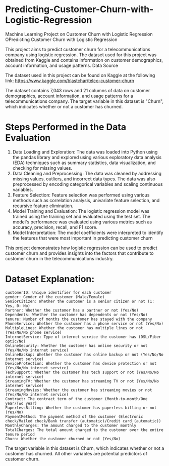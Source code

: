 # Predicting-Customer-Churn-with-Logistic-Regression
Machine Learning Project on Customer Churn with Logistic Regression
OPredicting Customer Churn with Logistic Regression

This project aims to predict customer churn for a telecommunications company using logistic regression. The dataset used for this project was obtained from Kaggle and contains information on customer demographics, account information, and usage patterns.
Data Source

The dataset used in this project can be found on Kaggle at the following link:
https://www.kaggle.com/blastchar/telco-customer-churn

The dataset contains 7,043 rows and 21 columns of data on customer demographics, account information, and usage patterns for a telecommunications company. The target variable in this dataset is "Churn", which indicates whether or not a customer has churned.

# Steps Performed in the Data Evaluation

1. Data Loading and Exploration: 
   The data was loaded into Python using the pandas library and explored using various exploratory data analysis (EDA) techniques such as summary statistics, data visualization, and checking for missing values.
2. Data Cleaning and Preprocessing: 
   The data was cleaned by addressing missing values, outliers, and incorrect data types. The data was also preprocessed by encoding categorical variables and scaling continuous variables.
3. Feature Selection: Feature selection was performed using various methods such as correlation analysis, univariate feature selection, and recursive feature elimination.
4. Model Training and Evaluation: The logistic regression model was trained using the training set and evaluated using the test set. The model's performance was evaluated using various metrics such as accuracy, precision, recall, and F1 score.
5. Model Interpretation: The model coefficients were interpreted to identify the features that were most important in predicting customer churn


This project demonstrates how logistic regression can be used to predict customer churn and provides insights into the factors that contribute to customer churn in the telecommunications industry.

# Dataset Explanation:

    customerID: Unique identifier for each customer
    gender: Gender of the customer (Male/Female)
    SeniorCitizen: Whether the customer is a senior citizen or not (1: Yes, 0: No)
    Partner: Whether the customer has a partner or not (Yes/No)
    Dependents: Whether the customer has dependents or not (Yes/No)
    tenure: Number of months the customer has stayed with the company
    PhoneService: Whether the customer has a phone service or not (Yes/No)
    MultipleLines: Whether the customer has multiple lines or not (Yes/No/No phone service)
    InternetService: Type of internet service the customer has (DSL/Fiber optic/No)
    OnlineSecurity: Whether the customer has online security or not (Yes/No/No internet service)
    OnlineBackup: Whether the customer has online backup or not (Yes/No/No internet service)
    DeviceProtection: Whether the customer has device protection or not (Yes/No/No internet service)
    TechSupport: Whether the customer has tech support or not (Yes/No/No internet service)
    StreamingTV: Whether the customer has streaming TV or not (Yes/No/No internet service)
    StreamingMovies: Whether the customer has streaming movies or not (Yes/No/No internet service)
    Contract: The contract term of the customer (Month-to-month/One year/Two year)
    PaperlessBilling: Whether the customer has paperless billing or not (Yes/No)
    PaymentMethod: The payment method of the customer (Electronic check/Mailed check/Bank transfer (automatic)/Credit card (automatic))
    MonthlyCharges: The amount charged to the customer monthly
    TotalCharges: The total amount charged to the customer over the entire tenure period
    Churn: Whether the customer churned or not (Yes/No)

The target variable in this dataset is Churn, which indicates whether or not a customer has churned. All other variables are potential predictors of customer churn.
